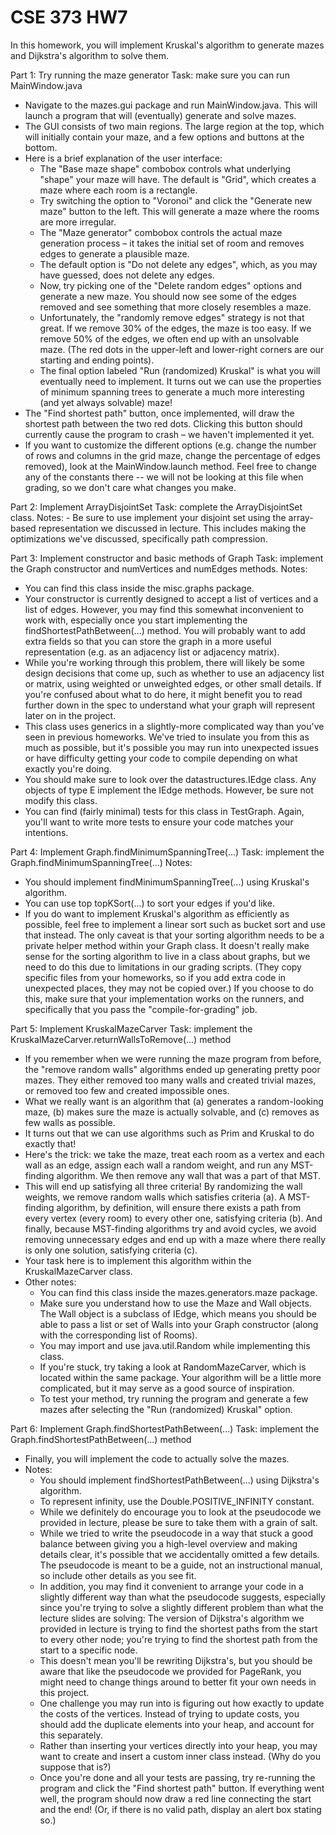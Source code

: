 # CSE 373 HW7
In this homework, you will implement Kruskal's algorithm to generate mazes and Dijkstra's algorithm to solve them.

Part 1: Try running the maze generator
Task: make sure you can run MainWindow.java
   - Navigate to the mazes.gui package and run MainWindow.java. This will launch a program that will (eventually) generate and solve          mazes.
   - The GUI consists of two main regions. The large region at the top, which will initially contain your maze, and a few options and        buttons at the bottom.
   - Here is a brief explanation of the user interface:
        - The "Base maze shape" combobox controls what underlying "shape" your maze will have. The default is "Grid", which creates a             maze where each room is a rectangle.
        - Try switching the option to "Voronoi" and click the "Generate new maze" button to the left. This will generate a maze where             the rooms are more irregular.
        - The "Maze generator" combobox controls the actual maze generation process – it takes the initial set of room and removes edges           to generate a plausible maze.
        - The default option is "Do not delete any edges", which, as you may have guessed, does not delete any edges.
        - Now, try picking one of the "Delete random edges" options and generate a new maze. You should now see some of the edges                 removed and see something that more closely resembles a maze.
        - Unfortunately, the "randomly remove edges" strategy is not that great. If we remove 30% of the edges, the maze is too easy. If           we remove 50% of the edges, we often end up with an unsolvable maze. (The red dots in the upper-left and lower-right corners             are our starting and ending points).
        - The final option labeled "Run (randomized) Kruskal" is what you will eventually need to implement. It turns out we can use the           properties of minimum spanning trees to generate a much more interesting (and yet always solvable) maze!
   - The "Find shortest path" button, once implemented, will draw the shortest path between the two red dots. Clicking this button            should currently cause the program to crash – we haven't implemented it yet.
   - If you want to customize the different options (e.g. change the number of rows and columns in the grid maze, change the percentage      of edges removed), look at the MainWindow.launch method. Feel free to change any of the constants there -- we will not be looking        at this file when grading, so we don't care what changes you make.

Part 2: Implement ArrayDisjointSet
Task: complete the ArrayDisjointSet class.
Notes:
    - Be sure to use implement your disjoint set using the array-based representation we discussed in lecture. This includes making           the optimizations we've discussed, specifically path compression.

Part 3: Implement constructor and basic methods of Graph
Task: implement the Graph constructor and numVertices and numEdges methods.
Notes:
   - You can find this class inside the misc.graphs package.
   - Your constructor is currently designed to accept a list of vertices and a list of edges. However, you may find this somewhat            inconvenient to work with, especially once you start implementing the findShortestPathBetween(...) method. You will probably want        to add extra fields so that you can store the graph in a more useful representation (e.g. as an adjacency list or adjacency              matrix).
   - While you're working through this problem, there will likely be some design decisions that come up, such as whether to use an            adjacency list or matrix, using weighted or unweighted edges, or other small details. If you're confused about what to do here, it      might benefit you to read further down in the spec to understand what your graph will represent later on in the project.
   - This class uses generics in a slightly-more complicated way than you've seen in previous homeworks. We've tried to insulate you          from this as much as possible, but it's possible you may run into unexpected issues or have difficulty getting your code to compile      depending on what exactly you're doing.
   - You should make sure to look over the datastructures.IEdge class. Any objects of type E implement the IEdge methods. However, be        sure not modify this class.
   - You can find (fairly minimal) tests for this class in TestGraph. Again, you'll want to write more tests to ensure your code matches      your intentions.

Part 4: Implement Graph.findMinimumSpanningTree(...)
Task: implement the Graph.findMinimumSpanningTree(...)
Notes:
   - You should implement findMinimumSpanningTree(...) using Kruskal's algorithm.
   - You can use top topKSort(...) to sort your edges if you'd like.
   - If you do want to implement Kruskal's algorithm as efficiently as possible, feel free to implement a linear sort such as bucket          sort and use that instead. The only caveat is that your sorting algorithm needs to be a private helper method within your Graph          class. It doesn't really make sense for the sorting algorithm to live in a class about graphs, but we need to do this due to            limitations in our grading scripts. (They copy specific files from your homeworks, so if you add extra code in unexpected places,        they may not be copied over.) If you choose to do this, make sure that your implementation works on the runners, and specifically        that you pass the "compile-for-grading" job.

Part 5: Implement KruskalMazeCarver
Task: implement the KruskalMazeCarver.returnWallsToRemove(...) method
   - If you remember when we were running the maze program from before, the "remove random walls" algorithms ended up generating pretty      poor mazes. They either removed too many walls and created trivial mazes, or removed too few and created impossible ones.
   - What we really want is an algorithm that (a) generates a random-looking maze, (b) makes sure the maze is actually solvable, and (c)      removes as few walls as possible.
   - It turns out that we can use algorithms such as Prim and Kruskal to do exactly that!
   - Here's the trick: we take the maze, treat each room as a vertex and each wall as an edge, assign each wall a random weight, and run      any MST-finding algorithm. We then remove any wall that was a part of that MST.
   - This will end up satisfying all three criteria! By randomizing the wall weights, we remove random walls which satisfies criteria        (a). A MST-finding algorithm, by definition, will ensure there exists a path from every vertex (every room) to every other one,          satisfying criteria (b). And finally, because MST-finding algorithms try and avoid cycles, we avoid removing unnecessary edges and      end up with a maze where there really is only one solution, satisfying criteria (c).
   - Your task here is to implement this algorithm within the KruskalMazeCarver class.
   - Other notes:
        - You can find this class inside the mazes.generators.maze package.
        - Make sure you understand how to use the Maze and Wall objects. The Wall object is a subclass of IEdge, which means you should           be able to pass a list or set of Walls into your Graph constructor (along with the corresponding list of Rooms).
        - You may import and use java.util.Random while implementing this class.
        - If you're stuck, try taking a look at RandomMazeCarver, which is located within the same package. Your algorithm will be a               little more complicated, but it may serve as a good source of inspiration.
        - To test your method, try running the program and generate a few mazes after selecting the "Run (randomized) Kruskal" option.

Part 6: Implement Graph.findShortestPathBetween(...)
Task: implement the Graph.findShortestPathBetween(...) method
   - Finally, you will implement the code to actually solve the mazes.
   - Notes:
        - You should implement findShortestPathBetween(...) using Dijkstra's algorithm.
        - To represent infinity, use the Double.POSITIVE_INFINITY constant.
        - While we definitely do encourage you to look at the pseudocode we provided in lecture, please be sure to take them with a               grain of salt.
        - While we tried to write the pseudocode in a way that stuck a good balance between giving you a high-level overview and making           details clear, it's possible that we accidentally omitted a few details. The pseudocode is meant to be a guide, not an                   instructional manual, so include other details as you see fit.
        - In addition, you may find it convenient to arrange your code in a slightly different way than what the pseudocode suggests,             especially since you're trying to solve a slightly different problem than what the lecture slides are solving: The version of           Dijkstra's algorithm we provided in lecture is trying to find the shortest paths from the start to every other node; you're             trying to find the shortest path from the start to a specific node.
        - This doesn't mean you'll be rewriting Dijkstra's, but you should be aware that like the pseudocode we provided for PageRank,             you might need to change things around to better fit your own needs in this project.
        - One challenge you may run into is figuring out how exactly to update the costs of the vertices. Instead of trying to update             costs, you should add the duplicate elements into your heap, and account for this separately.
        - Rather than inserting your vertices directly into your heap, you may want to create and insert a custom inner class instead.             (Why do you suppose that is?)
        - Once you're done and all your tests are passing, try re-running the program and click the "Find shortest path" button. If               everything went well, the program should now draw a red line connecting the start and the end!
          (Or, if there is no valid path, display an alert box stating so.)
